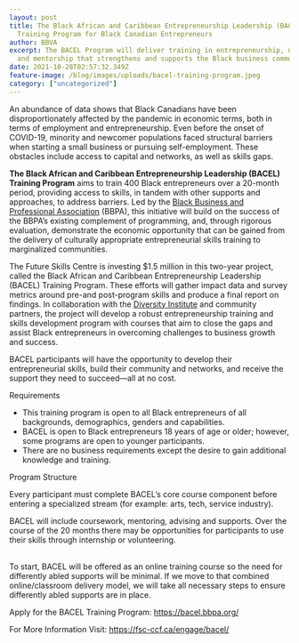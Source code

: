 ```yaml
---
layout: post
title: The Black African and Caribbean Entrepreneurship Leadership (BACEL)
  Training Program for Black Canadian Entrepreneurs
author: BBVA
excerpt: The BACEL Program will deliver training in entrepreneurship, networking
  and mentorship that strengthens and supports the Black business community.
date: 2021-10-28T02:57:32.349Z
feature-image: /blog/images/uploads/bacel-training-program.jpeg
category: ["uncategorized"]
---
```





An abundance of data shows that Black Canadians have been disproportionately affected by the pandemic in economic terms, both in terms of employment and entrepreneurship. Even before the onset of COVID-19, minority and newcomer populations faced structural barriers when starting a small business or pursuing self-employment. These obstacles include access to capital and networks, as well as skills gaps. 



**The Black African and Caribbean Entrepreneurship Leadership (BACEL) Training Program** aims to train 400 Black entrepreneurs over a 20-month period, providing access to skills, in tandem with other supports and approaches, to address barriers. Led by the [Black Business and Professional Association](https://bbpa.org/) (BBPA), this initiative will build on the success of the BBPA’s existing complement of programming, and, through rigorous evaluation, demonstrate the economic opportunity that can be gained from the delivery of culturally appropriate entrepreneurial skills training to marginalized communities. 



The Future Skills Centre is investing $1.5 million in this two-year project, called the Black African and Caribbean Entrepreneurship Leadership (BACEL) Training Program. These efforts will gather impact data and survey metrics around pre-and post-program skills and produce a final report on findings. In collaboration with the [Diversity Institute](https://fsc-ccf.ca/partner/diversity-institute/) and community partners, the project will develop a robust entrepreneurship training and skills development program with courses that aim to close the gaps and assist Black entrepreneurs in overcoming challenges to business growth and success. 

BACEL participants will have the opportunity to develop their entrepreneurial skills, build their community and networks, and receive the support they need to succeed—all at no cost. 

Requirements

* This training program is open to all Black entrepreneurs of all backgrounds, demographics, genders and capabilities.
* BACEL is open to Black entrepreneurs 18 years of age or older; however, some programs are open to younger participants.
* There are no business requirements except the desire to gain additional knowledge and training.

Program Structure

Every participant must complete BACEL’s core course component before entering a specialized stream (for example: arts, tech, service industry).

BACEL will include coursework, mentoring, advising and supports. Over the course of the 20 months there may be opportunities for participants to use their skills through internship or volunteering.

\
To start, BACEL will be offered as an online training course so the need for differently abled supports will be minimal. If we move to that combined online/classroom delivery model, we will take all necessary steps to ensure differently abled supports are in place.



Apply for the BACEL Training Program: <https://bacel.bbpa.org/>

For More Information Visit: <https://fsc-ccf.ca/engage/bacel/>